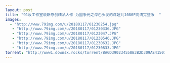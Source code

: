 ```yaml
---
layout: post
title: "91汝工作室最新原创精品大作-为国争光之深色头发的洋妞儿1080P高清完整版  "
images:
  - "http://www.79img.com/u/20180117/01230254.jpg"
   - "http://www.79img.com/u/20180117/01230336.JPG"
   - "http://www.79img.com/u/20180117/0123047.JPG"
   - "http://www.79img.com/u/20180117/01230546.JPG"
   - "http://www.79img.com/u/20180117/01230632.JPG"
   - "http://www.79img.com/u/20180117/01230833.JPG"
torrent: "http://www1.downsx.rocks/torrent/BA6D390234558B3B2D309AE41501B6B2DC5A26E9"
---
```

